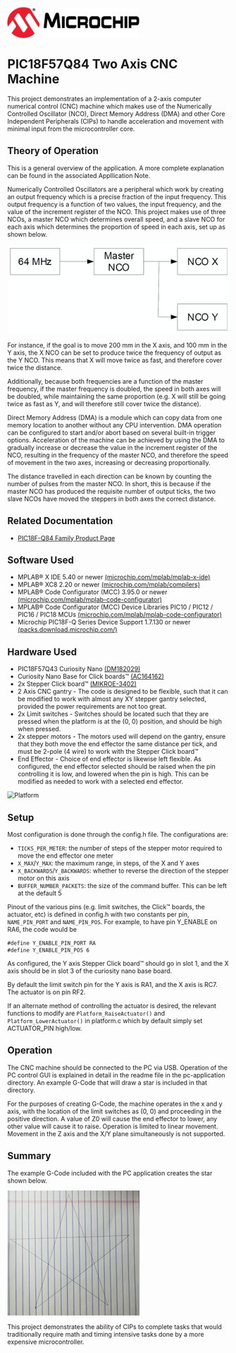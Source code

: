 <a href="https://www.microchip.com" rel="nofollow"><img src="images/microchip.png" alt="MCHP" width="300"/></a>

# PIC18F57Q84 Two Axis CNC Machine

This project demonstrates an implementation of a 2-axis computer numerical
control (CNC) machine which makes use of the Numerically Controlled Oscillator (NCO), Direct Memory Address (DMA) and other Core Independent Peripherals
(CIPs) to handle acceleration and movement with minimal input from the
microcontroller core.


## Theory of Operation

This is a general overview of the application. A more complete explanation can
 be found in the associated Appllication Note.

 Numerically Controlled Oscillators are a peripheral which work by creating
 an output frequency which is a precise fraction of the input frequency.
 This output frequency is a function of two values, the input frequency, and the
 value of the increment register of the NCO.
 This project makes use of three NCOs, a master NCO which determines overall speed,
  and a slave NCO for each axis which determines the proportion of speed in each
  axis, set up as shown below.

   ![CNC Overview](images/cnc.png)

For instance, if the goal is to move 200 mm in the X axis, and 100 mm in the Y
axis, the X NCO can be set to produce twice the frequency of output as the
Y NCO. This means that X will move twice as fast, and therefore cover twice
the distance.

Additionally, because both frequencies are a function of the master
frequency, if the master frequency is doubled, the speed in both axes will be
doubled, while maintaining the same proportion (e.g. X will still be going twice
as fast as Y, and will therefore still cover twice the distance).

Direct Memory Address (DMA) is a module which can copy data from one memory
location to another without any CPU intervention. DMA operation can be configured to start and/or abort based on several built-in trigger options. Acceleration of the machine can be achieved by using the DMA to gradually increase or decrease the value in the increment register of the NCO, resulting in the frequency of the master NCO, and therefore the speed of movement in the two axes, increasing or decreasing proportionally.

The distance travelled in each direction can be known by counting the number of
pulses from the master NCO. In short, this is because if the master
NCO has produced the requisite number of output ticks, the two slave NCOs have
moved the steppers in both axes the correct distance.


## Related Documentation

<!-- - [AN1234 - Whatever the Title Is](https://www.microchip.com/design-centers/8-bit/pic-mcus/device-selection/pic18f-q84-product-family) THIS LINK MIGHT NOT BE VALID. REMOVE BEFORE FLIGHT. -->
- [PIC18F-Q84 Family Product Page](https://www.microchip.com/Q84)


## Software Used


- MPLAB® X IDE 5.40 or newer [(microchip.com/mplab/mplab-x-ide)](http://www.microchip.com/mplab/mplab-x-ide)
- MPLAB® XC8 2.20 or newer [(microchip.com/mplab/compilers)](http://www.microchip.com/mplab/compilers)
- MPLAB® Code Configurator (MCC) 3.95.0 or newer [(microchip.com/mplab/mplab-code-configurator)](https://www.microchip.com/mplab/mplab-code-configurator)
- MPLAB® Code Configurator (MCC) Device Libraries PIC10 / PIC12 / PIC16 / PIC18 MCUs [(microchip.com/mplab/mplab-code-configurator)](https://www.microchip.com/mplab/mplab-code-configurator)
- Microchip PIC18F-Q Series Device Support 1.7.130 or newer [(packs.download.microchip.com/)](https://packs.download.microchip.com/)

## Hardware Used


- PIC18F57Q43 Curiosity Nano [(DM182029)](https://www.microchip.com/Developmenttools/ProductDetails/DM164150)
- Curiosity Nano Base for Click boards™ [(AC164162)](https://www.microchip.com/Developmenttools/ProductDetails/AC164162)
- 2x Stepper Click board™ [(MIKROE-3402)](https://www.mikroe.com/stepper-click)
- 2 Axis CNC gantry - The code is designed to be flexible, such that it can
be modified to work with almost any XY stepper gantry selected, provided
the power requirements are not too great.
- 2x Limit switches - Switches should be located such that they are pressed when
the platform is at the (0, 0) position, and should be high when pressed.
- 2x stepper motors - The motors used will depend on the gantry, ensure
that they both move the end effector the same distance per tick, and must be
2-pole (4 wire) to work with the Stepper Click board™
- End Effector - Choice of end effector is likewise left flexible. As configured,
the end effector selected should be raised when the pin controlling it is low,
and lowered when the pin is high. This can be modified as needed to work with
a selected end effector.

![Platform](images/platform.png)

## Setup

Most configuration is done through the config.h file. The configurations are:

- `TICKS_PER_METER`: the number of steps of the stepper motor required to move the
end effector one meter
- `X_MAX`/`Y_MAX`: the maximum range, in steps, of the X and Y axes
- `X_BACKWARDS`/`Y_BACKWARDS`: whether to reverse the direction of the stepper
motor on this axis
- `BUFFER_NUMBER_PACKETS`: the size of the command buffer. This can be left at the
default 5

Pinout of the various pins (e.g. limit switches, the Click™ boards, the
actuator, etc) is defined in config.h with two constants per pin,
 `NAME_PIN_PORT` and `NAME_PIN_POS`.
 For example, to have pin Y_ENABLE on RA6, the code would be

```
#define Y_ENABLE_PIN_PORT RA
#define Y_ENABLE_PIN_POS 6
```

As configured, the Y axis Stepper Click board™ should go in slot 1, and the X
axis should be in slot 3 of the curiosity nano base board.

By default the limit switch pin for the Y axis is RA1, and the X axis is RC7.
The actuator is on pin RF2.

If an alternate method of controlling the actuator is desired, the relevant
functions to modify are `Platform_RaiseActuator()` and `Platform_LowerActuator()` in
platform.c which by default simply set ACTUATOR_PIN high/low.


## Operation

The CNC machine should be connected to the PC via USB. Operation of the PC
control GUI is explained in detail in the readme file in the pc-application
directory. An example G-Code that will draw a star is included in that
directory.

For the purposes of creating G-Code, the machine operates in the x and y axis,
with the location of the limit switches as (0, 0) and proceeding in the
positive direction. A value of Z0 will cause the end effector to lower, any
other value will cause it to raise.  Operation is limited to linear movement.
Movement in the Z axis and the X/Y plane simultaneously is not supported.

## Summary


The example G-Code included with the PC application creates the star shown below.

![Output](images/star.png)

This project demonstrates the ability of CIPs to complete tasks that would
traditionally require math and timing intensive tasks done by a more expensive
microcontroller.
